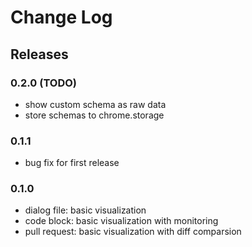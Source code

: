 # Change Log

## Releases

### 0.2.0 (TODO)

- show custom schema as raw data
- store schemas to chrome.storage

### 0.1.1

- bug fix for first release

### 0.1.0

- dialog file: basic visualization
- code block: basic visualization with monitoring
- pull request: basic visualization with diff comparsion
